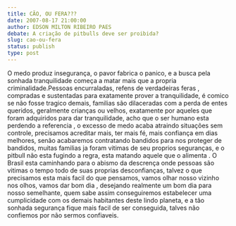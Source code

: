 ```yaml
---
title: CÃO, OU FERA???
date: 2007-08-17 21:00:00
author: EDSON MILTON RIBEIRO PAES
debate: A criação de pitbulls deve ser proibida?
slug: cao-ou-fera
status: publish 
type: post
---
```


O medo produz insegurança, o pavor fabrica o panico, e a busca pela sonhada tranquilidade começa a matar mais que a propria criminalidade.Pessoas encurraladas, refens de verdadeiras feras , compradas e sustentadas para exatamente prover a tranquilidade, é comico se não fosse tragico demais, familias são dilaceradas com a perda de entes queridos, geralmente crianças ou velhos, exatamente por aqueles que foram adquiridos para dar tranquilidade, acho que o ser humano esta perdendo a referencia , o excesso de medo acaba atraindo situações sem controle, precisamos acreditar mais, ter mais fé, mais confiança em dias melhores, senão acabaremos contratando bandidos para nos proteger de bandidos, muitas familias ja foram vitimas de seu proprios seguranças, e o pitbull não esta fugindo a regra, esta matando aquele que o alimenta . O Brasil esta caminhando para o abismo da descrença onde pessoas são vitimas o tempo todo de suas proprias desconfianças, talvez o que precisamos esta mais facil do que pensamos, vamos olhar nosso vizinho nos olhos, vamos dar bom dia , desejando realmente um bom dia para nosso semelhante, quem sabe assim conseguiremos estabelecer uma cumplicidade com os demais habitantes deste lindo planeta, e a tão sonhada segurança fique mais facil de ser conseguida, talves não confiemos por não sermos confiaveis.
